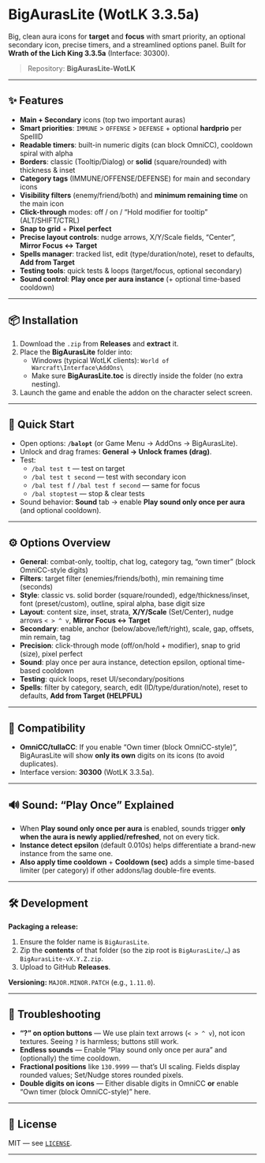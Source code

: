 # BigAurasLite (WotLK 3.3.5a)

Big, clean aura icons for **target** and **focus** with smart priority, an optional secondary icon, precise timers, and a streamlined options panel. Built for **Wrath of the Lich King 3.3.5a** (Interface: 30300).

> Repository: **BigAurasLite-WotLK**

---

## ✨ Features

- **Main + Secondary** icons (top two important auras)
- **Smart priorities**: `IMMUNE` > `OFFENSE` > `DEFENSE` + optional **hardprio** per SpellID
- **Readable timers**: built-in numeric digits (can block OmniCC), cooldown spiral with alpha
- **Borders**: classic (Tooltip/Dialog) or **solid** (square/rounded) with thickness & inset
- **Category tags** (IMMUNE/OFFENSE/DEFENSE) for main and secondary icons
- **Visibility filters** (enemy/friend/both) and **minimum remaining time** on the main icon
- **Click-through** modes: off / on / “Hold modifier for tooltip” (ALT/SHIFT/CTRL)
- **Snap to grid** + **Pixel perfect**
- **Precise layout controls**: nudge arrows, X/Y/Scale fields, “Center”, **Mirror Focus ↔ Target**
- **Spells manager**: tracked list, edit (type/duration/note), reset to defaults, **Add from Target**
- **Testing tools**: quick tests & loops (target/focus, optional secondary)
- **Sound control**: **Play once per aura instance** (+ optional time-based cooldown)

---

## 📦 Installation

1. Download the `.zip` from **Releases** and **extract** it.
2. Place the **BigAurasLite** folder into:
   - Windows (typical WotLK clients): `World of Warcraft\Interface\AddOns\`
   - Make sure **BigAurasLite.toc** is directly inside the folder (no extra nesting).
3. Launch the game and enable the addon on the character select screen.

---

## 🧭 Quick Start

- Open options: **`/balopt`** (or Game Menu → AddOns → BigAurasLite).
- Unlock and drag frames: **General → Unlock frames (drag)**.
- Test:
  - `/bal test t` — test on target
  - `/bal test t second` — test with secondary icon
  - `/bal test f` / `/bal test f second` — same for focus
  - `/bal stoptest` — stop & clear tests
- Sound behavior: **Sound** tab → enable **Play sound only once per aura** (and optional cooldown).

---

## ⚙️ Options Overview

- **General**: combat-only, tooltip, chat log, category tag, “own timer” (block OmniCC-style digits)
- **Filters**: target filter (enemies/friends/both), min remaining time (seconds)
- **Style**: classic vs. solid border (square/rounded), edge/thickness/inset, font (preset/custom), outline, spiral alpha, base digit size
- **Layout**: content size, inset, strata, **X/Y/Scale** (Set/Center), nudge arrows `< > ^ v`, **Mirror Focus ↔ Target**
- **Secondary**: enable, anchor (below/above/left/right), scale, gap, offsets, min remain, tag
- **Precision**: click-through mode (off/on/hold + modifier), snap to grid (size), pixel perfect
- **Sound**: play once per aura instance, detection epsilon, optional time-based cooldown
- **Testing**: quick loops, reset UI/secondary/positions
- **Spells**: filter by category, search, edit (ID/type/duration/note), reset to defaults, **Add from Target (HELPFUL)**

---

## 🧩 Compatibility

- **OmniCC/tullaCC**: If you enable “Own timer (block OmniCC-style)”, BigAurasLite will show **only its own** digits on its icons (to avoid duplicates).
- Interface version: **30300** (WotLK 3.3.5a).

---

## 🔊 Sound: “Play Once” Explained

- When **Play sound only once per aura** is enabled, sounds trigger **only when the aura is newly applied/refreshed**, not on every tick.
- **Instance detect epsilon** (default 0.010s) helps differentiate a brand-new instance from the same one.
- **Also apply time cooldown** + **Cooldown (sec)** adds a simple time-based limiter (per category) if other addons/lag double-fire events.

---

## 🛠 Development

**Packaging a release:**

1. Ensure the folder name is `BigAurasLite`.
2. Zip the **contents** of that folder (so the zip root is `BigAurasLite/…`) as `BigAurasLite-vX.Y.Z.zip`.
3. Upload to GitHub **Releases**.

**Versioning:** `MAJOR.MINOR.PATCH` (e.g., `1.11.0`).

---

## 🐞 Troubleshooting

- **“?” on option buttons** — We use plain text arrows (`< > ^ v`), not icon textures. Seeing `?` is harmless; buttons still work.
- **Endless sounds** — Enable “Play sound only once per aura” and (optionally) the time cooldown.
- **Fractional positions** like `130.9999` — that’s UI scaling. Fields display rounded values; Set/Nudge stores rounded pixels.
- **Double digits on icons** — Either disable digits in OmniCC **or** enable “Own timer (block OmniCC-style)” here.

---

## 📜 License

MIT — see [`LICENSE`](./LICENSE).

---
